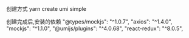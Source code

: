 创建方式 yarn create umi simple

创建完成后,安装的依赖
"@types/mockjs": "^1.0.7",
"axios": "^1.4.0",
"mockjs": "^1.1.0",
"@umijs/plugins": "^4.0.68",
"react-redux": "^8.0.5",
